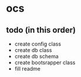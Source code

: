 # ocs

## todo (in this order)
* create config class
* create db class
* create db schema
* create bootsrapper class
* fill readme

